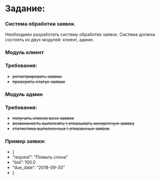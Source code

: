 # Задание:

### Система обработки заявок.

Необходимо разработать систему обработки заявок. Система должна состоять из двух модулей: клиент, админ.

### Модуль клиент

### Требования:

- ~~регистрировать заявки~~
- ~~проверять статус заявки~~

### Модуль админ

### Требования:

- ~~получать список всех заявок~~
- ~~возможность выполнять \ отказывать конкретную заявку~~
- ~~статистика выполненных \ отказанных заявок~~

### Пример заявки:
- {
- “request”: “Помыть слона”
- “bid”: 100.0
- “due_date”: “2018-09-30”
- }